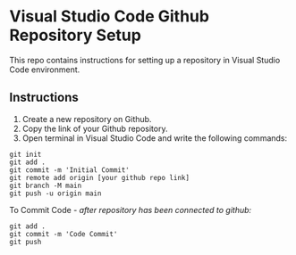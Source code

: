 # Visual Studio Code Github Repository Setup
This repo contains instructions for setting up a repository in Visual Studio Code environment.

## Instructions
1. Create a new repository on Github.
2. Copy the link of your Github repository.
3. Open terminal in Visual Studio Code and write the following commands:
```
git init
git add .
git commit -m 'Initial Commit'
git remote add origin [your github repo link]
git branch -M main
git push -u origin main
```
To Commit Code - *after repository has been connected to github:*
```
git add .
git commit -m 'Code Commit'
git push
```
